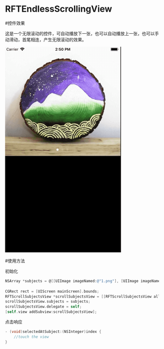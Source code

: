 # RFTEndlessScrollingView

#控件效果

这是一个无限滚动的控件，可自动播放下一张，也可以自动播放上一张，也可以手动滑动，首尾相连，产生无限滚动的效果。

![滚屏效果](https://github.com/MissYasiky/RFTEndlessScrollingView/blob/master/ScreenShot/iphone6.gif)

#使用方法

初始化
```Objective-C
NSArray *subjects = @[[UIImage imageNamed:@"1.png"], [UIImage imageNamed:@"2.png"], [UIImage imageNamed:@"3.png"]];
    
CGRect rect = [UIScreen mainScreen].bounds;
RFTScrollSubjectsView *scrollSubjectsView = [[RFTScrollSubjectsView alloc] initWithFrame:rect];
scrollSubjectsView.subjects = subjects;
scrollSubjectsView.delegate = self;
[self.view addSubview:scrollSubjectsView];
```

点击响应
```Objective-C
- (void)selectedAtSubject:(NSInteger)index {
    //touch the view
}
```

